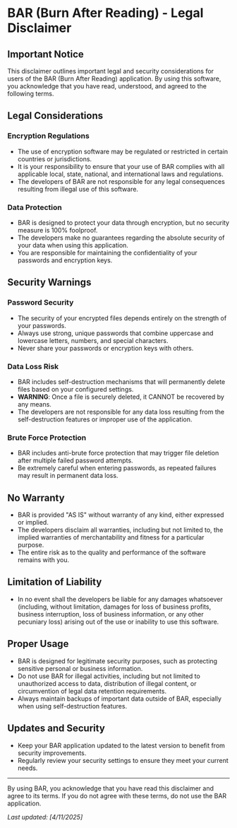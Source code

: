 # BAR (Burn After Reading) - Legal Disclaimer

## Important Notice

This disclaimer outlines important legal and security considerations for users of the BAR (Burn After Reading) application. By using this software, you acknowledge that you have read, understood, and agreed to the following terms.

## Legal Considerations

### Encryption Regulations

- The use of encryption software may be regulated or restricted in certain countries or jurisdictions.
- It is your responsibility to ensure that your use of BAR complies with all applicable local, state, national, and international laws and regulations.
- The developers of BAR are not responsible for any legal consequences resulting from illegal use of this software.

### Data Protection

- BAR is designed to protect your data through encryption, but no security measure is 100% foolproof.
- The developers make no guarantees regarding the absolute security of your data when using this application.
- You are responsible for maintaining the confidentiality of your passwords and encryption keys.

## Security Warnings

### Password Security

- The security of your encrypted files depends entirely on the strength of your passwords.
- Always use strong, unique passwords that combine uppercase and lowercase letters, numbers, and special characters.
- Never share your passwords or encryption keys with others.

### Data Loss Risk

- BAR includes self-destruction mechanisms that will permanently delete files based on your configured settings.
- **WARNING**: Once a file is securely deleted, it CANNOT be recovered by any means.
- The developers are not responsible for any data loss resulting from the self-destruction features or improper use of the application.

### Brute Force Protection

- BAR includes anti-brute force protection that may trigger file deletion after multiple failed password attempts.
- Be extremely careful when entering passwords, as repeated failures may result in permanent data loss.

## No Warranty

- BAR is provided "AS IS" without warranty of any kind, either expressed or implied.
- The developers disclaim all warranties, including but not limited to, the implied warranties of merchantability and fitness for a particular purpose.
- The entire risk as to the quality and performance of the software remains with you.

## Limitation of Liability

- In no event shall the developers be liable for any damages whatsoever (including, without limitation, damages for loss of business profits, business interruption, loss of business information, or any other pecuniary loss) arising out of the use or inability to use this software.

## Proper Usage

- BAR is designed for legitimate security purposes, such as protecting sensitive personal or business information.
- Do not use BAR for illegal activities, including but not limited to unauthorized access to data, distribution of illegal content, or circumvention of legal data retention requirements.
- Always maintain backups of important data outside of BAR, especially when using self-destruction features.

## Updates and Security

- Keep your BAR application updated to the latest version to benefit from security improvements.
- Regularly review your security settings to ensure they meet your current needs.

---

By using BAR, you acknowledge that you have read this disclaimer and agree to its terms. If you do not agree with these terms, do not use the BAR application.

*Last updated: [4/11/2025]*